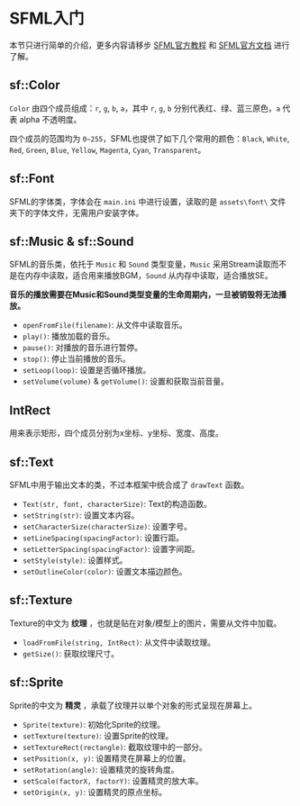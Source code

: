# SFML入门

本节只进行简单的介绍，更多内容请移步 [SFML官方教程](https://www.sfml-dev.org/tutorials/2.6/) 和 [SFML官方文档](https://www.sfml-dev.org/documentation/2.6.0/) 进行了解。

## sf::Color

`Color` 由四个成员组成：`r`, `g`, `b`, `a`，其中 `r`, `g`, `b` 分别代表红、绿、蓝三原色，`a` 代表 alpha 不透明度。

四个成员的范围均为 `0~255`，SFML也提供了如下几个常用的颜色：`Black`, `White`, `Red`, `Green`, `Blue`, `Yellow`, `Magenta`, `Cyan`, `Transparent`。

## sf::Font

SFML的字体类，字体会在 `main.ini` 中进行设置，读取的是 `assets\font\` 文件夹下的字体文件，无需用户安装字体。

## sf::Music & sf::Sound

SFML的音乐类，依托于 `Music` 和 `Sound` 类型变量，`Music` 采用Stream读取而不是在内存中读取，适合用来播放BGM，`Sound` 从内存中读取，适合播放SE。

**音乐的播放需要在Music和Sound类型变量的生命周期内，一旦被销毁将无法播放。**

- `openFromFile(filename)`: 从文件中读取音乐。
- `play()`: 播放加载的音乐。
- `pause()`: 对播放的音乐进行暂停。
- `stop()`: 停止当前播放的音乐。
- `setLoop(loop)`: 设置是否循环播放。
- `setVolume(volume)` & `getVolume()`: 设置和获取当前音量。

## IntRect

用来表示矩形，四个成员分别为x坐标、y坐标、宽度、高度。

## sf::Text

SFML中用于输出文本的类，不过本框架中统合成了 `drawText` 函数。

- `Text(str, font, characterSize)`: Text的构造函数。
- `setString(str)`: 设置文本内容。
- `setCharacterSize(characterSize)`: 设置字号。
- `setLineSpacing(spacingFactor)`: 设置行距。
- `setLetterSpacing(spacingFactor)`: 设置字间距。
- `setStyle(style)`: 设置样式。
- `setOutlineColor(color)`: 设置文本描边颜色。

## sf::Texture

Texture的中文为 **纹理** ，也就是贴在对象/模型上的图片，需要从文件中加载。

- `loadFromFile(string, IntRect)`: 从文件中读取纹理。
- `getSize()`: 获取纹理尺寸。

## sf::Sprite

Sprite的中文为 **精灵** ，承载了纹理并以单个对象的形式呈现在屏幕上。

- `Sprite(texture)`: 初始化Sprite的纹理。
- `setTexture(texture)`: 设置Sprite的纹理。
- `setTextureRect(rectangle)`: 截取纹理中的一部分。
- `setPosition(x, y)`: 设置精灵在屏幕上的位置。
- `setRotation(angle)`: 设置精灵的旋转角度。
- `setScale(factorX, factorY)`: 设置精灵的放大率。
- `setOrigin(x, y)`: 设置精灵的原点坐标。
